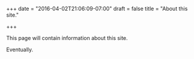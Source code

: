 +++
date = "2016-04-02T21:06:09-07:00"
draft = false
title = "About this site."

+++

This page will contain information about this site.

Eventually.

